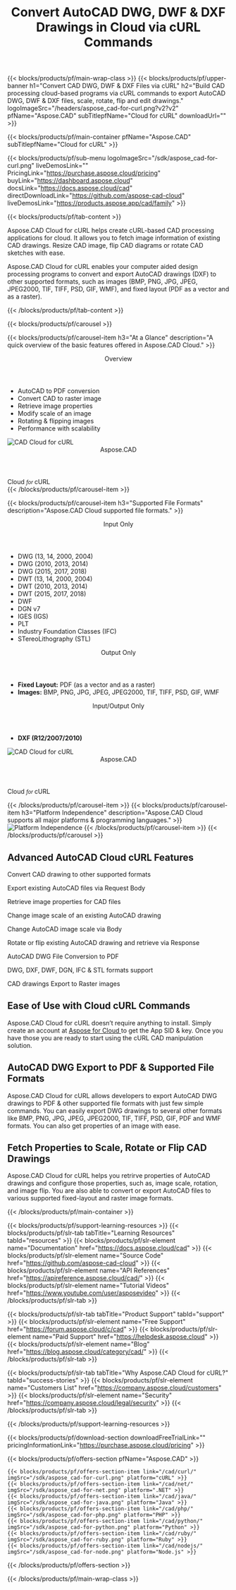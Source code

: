 ﻿---
title: Convert AutoCAD DWG, DWF & DXF Drawings in Cloud via cURL Commands 
description: Build CAD processing cloud-based programs via cURL commands to export AutoCAD DWG, DWF & DXF files, scale, rotate, flip and edit drawings 
weight: 30
url: /curl
---

{{< blocks/products/pf/main-wrap-class >}}
{{< blocks/products/pf/upper-banner h1="Convert CAD DWG, DWF & DXF Files via cURL" h2="Build CAD processing cloud-based programs via cURL commands to export AutoCAD DWG, DWF & DXF files, scale, rotate, flip and edit drawings." logoImageSrc="/headers/aspose_cad-for-curl.png?v2?v2" pfName="Aspose.CAD" subTitlepfName="Cloud for cURL" downloadUrl="" >}}

{{< blocks/products/pf/main-container pfName="Aspose.CAD" subTitlepfName="Cloud for cURL" >}}

{{< blocks/products/pf/sub-menu logoImageSrc="/sdk/aspose_cad-for-curl.png" liveDemosLink="" PricingLink="https://purchase.aspose.cloud/pricing" buyLink="https://dashboard.aspose.cloud" docsLink="https://docs.aspose.cloud/cad" directDownloadLink="https://github.com/aspose-cad-cloud" liveDemosLink="https://products.aspose.app/cad/family" >}}

{{< blocks/products/pf/tab-content >}}
<p>Aspose.CAD Cloud for cURL helps create cURL-based CAD processing applications for cloud. It allows you to fetch image information of existing CAD drawings. Resize CAD image, flip CAD diagrams or rotate CAD sketches with ease.</p>
<p>Aspose.CAD Cloud for cURL enables your computer aided design processing programs to convert and export AutoCAD drawings (DXF) to other supported formats, such as images (BMP, PNG, JPG, JPEG, JPEG2000, TIF, TIFF, PSD, GIF, WMF), and fixed layout (PDF as a vector and as a raster).</p>
{{< /blocks/products/pf/tab-content >}}

<!--Diagrams Start-->
{{< blocks/products/pf/carousel >}}

{{< blocks/products/pf/carousel-item h3="At a Glance" description="A quick overview of the basic features offered in Aspose.CAD Cloud." >}}
<div class="diagram1 d1-cloud">
<div class="d1-row">
<div class="d1-col d1-left">
<p> </p>
</div>
<div class="d1-col d1-right"><header><i class="fa fa-cogs"> </i>Overview</header>
<ul>
<li>AutoCAD to PDF conversion</li>
<li>Convert CAD to raster image</li>
<li>Retrieve image properties</li>
<li>Modify scale of an image</li>
<li>Rotating &amp; flipping images</li>
<li>Performance with scalability</li>
</ul>
</div>
<!--/left--> <!--/right--></div>
<!--/row-->
<div class="d1-logo"><img src="/sdk/aspose_cad-for-curl.png" alt="CAD Cloud for cURL" /><header>Aspose.CAD</header><footer>Cloud <small> <em> for </em> </small>cURL</footer></div>
<!--/logo--></div>
<!--/diagram1 -->
{{< /blocks/products/pf/carousel-item >}}

{{< blocks/products/pf/carousel-item h3="Supported File Formats" description="Aspose.CAD Cloud supported file formats." >}}
<div class="diagram1 d2  d1-cloud">
<div class="d1-row">
<div class="d1-col d1-left"><header><i class="fa fa-long-arrow-down"> </i> Input Only</header>
<ul>
<li>DWG (13, 14, 2000, 2004)</li>
<li>DWG (2010, 2013, 2014)</li>
<li>DWG (2015, 2017, 2018)</li>
<li>DWT (13, 14, 2000, 2004)</li>
<li>DWT (2010, 2013, 2014)</li>
<li>DWT (2015, 2017, 2018)</li>
<li>DWF</li>
<li>DGN v7</li>
<li>IGES (IGS)</li>
<li>PLT</li>
<li>Industry Foundation Classes (IFC)</li>
<li>STereoLithography (STL)</li>
</ul>
</div>
<!--/left--> <!--/Right-->
<div class="d1-col d1-right"><header><i class="fa fa-mail-forward "> </i>Output Only</header>
<ul>
<li><b>Fixed Layout:</b> PDF (as a vector and as a raster)</li>
<li><b>Images:</b> BMP, PNG, JPG, JPEG, JPEG2000, TIF, TIFF, PSD, GIF, WMF</li>
</ul>
<header><i class="fa fa-mail-forward "> </i>Input/Output Only</header>
<ul>
<li><b>DXF (R12/2007/2010)</b></li>
</ul>
</div>
<!--/right--></div>
<!--/row-->
<div class="d1-logo"><img src="/sdk/aspose_cad-for-curl.png" alt="CAD Cloud for cURL" /><header>Aspose.CAD</header><footer>Cloud <small> <em> for </em> </small>cURL</footer></div>
<!--/logo--></div>
<!--/diagram2-->

{{< /blocks/products/pf/carousel-item >}}
{{< blocks/products/pf/carousel-item h3="Platform Independence" description="Aspose.CAD Cloud supports all major platforms & programming languages." >}}
<img title="Platform Independence" src="/supported-platform-min.png" alt="Platform Independence" />
{{< /blocks/products/pf/carousel-item >}}
{{< /blocks/products/pf/carousel >}}
<!--Diagrams End-->

<!--Feature-section Start-->
<div class="container-fluid features-section bg-gray singleproduct">
 <a class="anchor" id="features" name="features">
 </a>
 <div class="row">
  <div class="container">
   <h2 class="pr-ft">
    Advanced AutoCAD Cloud cURL Features
   </h2>
   <p>
   </p>
   <div class="col-lg-4">
    <em class="fa fa-files-o ico-blue fa-2x col-lg-2">
    </em>
    <p class="col-lg-10">
     Convert CAD drawing to other supported formats
    </p>
   </div>
   <div class="col-lg-4">
    <em class="fa fa-object-group ico-blue fa-2x col-lg-2">
    </em>
    <p class="col-lg-10">
     Export existing AutoCAD files via Request Body
    </p>
   </div>
   <div class="col-lg-4">
    <em class="fa fa-object-ungroup ico-blue fa-2x col-lg-2">
    </em>
    <p class="col-lg-10">
     Retrieve image properties for CAD files
    </p>
   </div>
   <div class="col-lg-4">
    <em class="fa fa-list ico-blue fa-2x col-lg-2">
    </em>
    <p class="col-lg-10">
     Change image scale of an existing AutoCAD drawing
    </p>
   </div>
   <div class="col-lg-4">
    <em class="fa fa-cogs ico-blue fa-2x col-lg-2">
    </em>
    <p class="col-lg-10">
     Change AutoCAD image scale via Body
    </p>
   </div>
   <div class="col-lg-4">
    <em class="fa fa-repeat ico-blue fa-2x col-lg-2">
    </em>
    <p class="col-lg-10">
     Rotate or flip existing AutoCAD drawing and retrieve via Response
    </p>
   </div>
   <div class="col-lg-4">
    <em class="fa fa-clone ico-blue fa-2x col-lg-2">
    </em>
    <p class="col-lg-10">
     AutoCAD DWG File Conversion to PDF
    </p>
   </div>
   <div class="col-lg-4">
    <em class="fa fa-table ico-blue fa-2x col-lg-2">
    </em>
    <p class="col-lg-10">
     DWG, DXF, DWF, DGN, IFC &amp; STL formats support
    </p>
   </div>
   <div class="col-lg-4">
    <em class="fa fa-map ico-blue fa-2x col-lg-2">
    </em>
    <p class="col-lg-10">
     CAD drawings Export to Raster images
    </p>
   </div>
   <div class="col-lg-12">
    <h2 class="h2title">
     Ease of Use with Cloud cURL Commands
    </h2>
    <p>
     Aspose.CAD Cloud for cURL doesn’t require anything to install. Simply create an account at
     <a href="https://dashboard.aspose.cloud/#/apps">
      Aspose for Cloud
     </a>
     to get the App SID &amp; key. Once you have those you are ready to start using the cURL CAD manipulation solution.
    </p>
    <h2 class="h2title">
     AutoCAD DWG Export to PDF &amp; Supported File Formats
    </h2>
    <p>
     Aspose.CAD Cloud for cURL allows developers to export AutoCAD DWG drawings to PDF &amp; other supported file formats with just few simple commands. You can easily export DWG drawings to several other formats like BMP, PNG, JPG, JPEG, JPEG2000, TIF, TIFF, PSD, GIF, PDF and WMF formats. You can also get properties of an image with ease.
    </p>
   </div>
   <div class="col-lg-12">
    <h2 class="h2title">
     Fetch Properties to Scale, Rotate or Flip CAD Drawings
    </h2>
    <p>
     Aspose.CAD Cloud for cURL helps you retrirve properties of AutoCAD drawings and configure those properties, such as, image scale, rotation, and image flip. You are also able to convert or export AutoCAD files to various supported fixed-layout and raster image formats.
    </p>
   </div>
  </div>
 </div>
</div>
<!--Feature-section End-->

{{< /blocks/products/pf/main-container >}}

{{< blocks/products/pf/support-learning-resources >}}
{{< blocks/products/pf/slr-tab tabTitle="Learning Resources" tabId="resources" >}}
{{< blocks/products/pf/slr-element name="Documentation" href="https://docs.aspose.cloud/cad" >}}
{{< blocks/products/pf/slr-element name="Source Code" href="https://github.com/aspose-cad-cloud" >}}
{{< blocks/products/pf/slr-element name="API References" href="https://apireference.aspose.cloud/cad/" >}}
{{< blocks/products/pf/slr-element name="Tutorial Videos" href="https://www.youtube.com/user/asposevideo" >}}
{{< /blocks/products/pf/slr-tab >}}

{{< blocks/products/pf/slr-tab tabTitle="Product Support" tabId="support" >}}
{{< blocks/products/pf/slr-element name="Free Support" href="https://forum.aspose.cloud/c/cad" >}}
{{< blocks/products/pf/slr-element name="Paid Support" href="https://helpdesk.aspose.cloud" >}}
{{< blocks/products/pf/slr-element name="Blog" href="https://blog.aspose.cloud/category/cad/" >}}
{{< /blocks/products/pf/slr-tab >}}

{{< blocks/products/pf/slr-tab tabTitle="Why Aspose.CAD Cloud for cURL?" tabId="success-stories" >}}
{{< blocks/products/pf/slr-element name="Customers List" href="https://company.aspose.cloud/customers" >}}
{{< blocks/products/pf/slr-element name="Security" href="https://company.aspose.cloud/legal/security" >}}
{{< /blocks/products/pf/slr-tab >}}

{{< /blocks/products/pf/support-learning-resources >}}

{{< blocks/products/pf/download-section downloadFreeTrialLink="" pricingInformationLink="https://purchase.aspose.cloud/pricing" >}}

{{< blocks/products/pf/offers-section pfName="Aspose.CAD" >}}

    {{< blocks/products/pf/offers-section-item link="/cad/curl/" imgSrc="/sdk/aspose_cad-for-curl.png" platform="cURL" >}}
    {{< blocks/products/pf/offers-section-item link="/cad/net/" imgSrc="/sdk/aspose_cad-for-net.png" platform=".NET" >}}
	{{< blocks/products/pf/offers-section-item link="/cad/java/" imgSrc="/sdk/aspose_cad-for-java.png" platform="Java" >}}
    {{< blocks/products/pf/offers-section-item link="/cad/php/" imgSrc="/sdk/aspose_cad-for-php.png" platform="PHP" >}}
	{{< blocks/products/pf/offers-section-item link="/cad/python/" imgSrc="/sdk/aspose_cad-for-python.png" platform="Python" >}}
	{{< blocks/products/pf/offers-section-item link="/cad/ruby/" imgSrc="/sdk/aspose_cad-for-ruby.png" platform="Ruby" >}}
	{{< blocks/products/pf/offers-section-item link="/cad/nodejs/" imgSrc="/sdk/aspose_cad-for-node.png" platform="Node.js" >}}
	

{{< /blocks/products/pf/offers-section >}}

{{< /blocks/products/pf/main-wrap-class >}}
